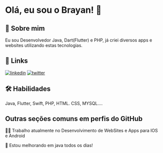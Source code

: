 
# Olá, eu sou o Brayan! 👋


## 🚀 Sobre mim
Eu sou Desenvolvedor Java, Dart(Flutter) e PHP, já criei diversos apps e websites utilizando estas tecnologias.


## 🔗 Links
[![linkedin](https://img.shields.io/badge/linkedin-0A66C2?style=for-the-badge&logo=linkedin&logoColor=white)](https://www.linkedin.com/in/brayandelmondes/)
[![twitter](https://img.shields.io/badge/twitter-1DA1F2?style=for-the-badge&logo=twitter&logoColor=white)](https://twitter.com/BrayanDelmondes)


## 🛠 Habilidades
Java, Flutter, Swift, PHP, HTML. CSS, MYSQL....


## Outras seções comuns em perfis do GitHub
👩‍💻 Trabalho atualmente no Desenvolvimento de WebSites e Apps para IOS e Android

🧠 Estou melhorando em java todos os dias!


